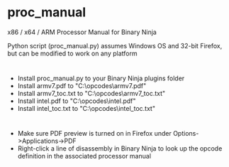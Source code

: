 # proc_manual
x86 / x64 / ARM Processor Manual for Binary Ninja

Python script (proc_manual.py) assumes Windows OS and 32-bit Firefox, but can be modified to work on any platform

#
* Install proc_manual.py to your Binary Ninja plugins folder
* Install armv7.pdf to "C:\opcodes\armv7.pdf"
* Install armv7_toc.txt to "C:\opcodes\armv7_toc.txt"
* Install intel.pdf to "C:\opcodes\intel.pdf"
* Install intel_toc.txt to "C:\opcodes\intel_toc.txt"

#
* Make sure PDF preview is turned on in Firefox under Options->Applications->PDF
* Right-click a line of disassembly in Binary Ninja to look up the opcode definition in the associated processor manual
